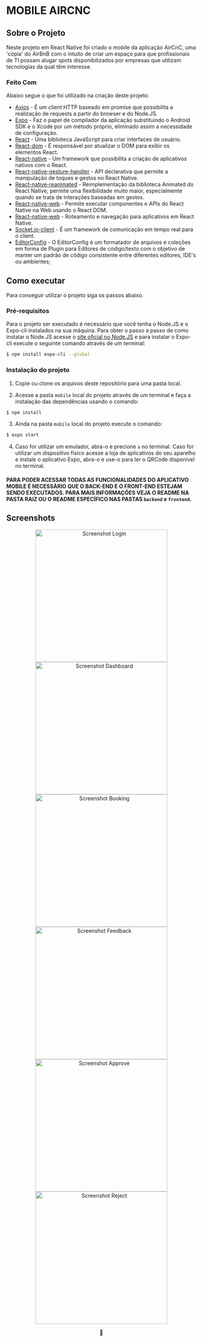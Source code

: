# MOBILE AIRCNC

## Sobre o Projeto
Neste projeto em React Native foi criado o mobile da aplicação AirCnC, uma 'cópia' do AirBnB com o intuito de criar um espaço para que profissionais de TI possam alugar spots disponibilizados por empresas que utilizam tecnologias da qual têm interesse.

### Feito Com
Abaixo segue o que foi utilizado na criação deste projeto:

- [Axios](https://github.com/axios/axios) - É um client HTTP baseado em promise que possibilita a realização de requests a partir do browser e do Node.JS.
- [Expo](https://github.com/expo/expo) - Faz o papel de compilador da aplicação substituindo o Android SDK e o Xcode por um método próprio, eliminado assim a necessidade de configuração.
- [React](https://github.com/facebook/react) - Uma biblioteca JavaScript para criar interfaces de usuário.
- [React-dom](https://github.com/facebook/react/tree/master/packages/react-dom) - É responsável por atualizar o DOM para exibir os elementos React.
- [React-native](https://github.com/facebook/react-native) - Um framework que possibilita a criação de aplicativos nativos com o React.
- [React-native-gesture-handler](https://github.com/kmagiera/react-native-gesture-handler) -  API declarativa que permite a manipulação de toques e gestos no React Native.
- [React-native-reanimated](https://github.com/kmagiera/react-native-reanimated) - Reimplementação da biblioteca Animated do React Native, permite uma flexibilidade muito maior, especialmente quando se trata de interações baseadas em gestos.
- [React-native-web](https://github.com/necolas/react-native-web) - Permite executar componentes e APIs do React Native na Web usando o React DOM.
- [React-native-web](https://github.com/necolas/react-native-web) - Roteamento e navegação para aplicativos em React Native.
- [Socket.io-client](https://github.com/socketio/socket.io-client) - É um framework de comunicação em tempo real para o client.
- [EditorConfig](https://editorconfig.org/) - O EditorConfig é um formatador de arquivos e coleções em forma de Plugin para Editores de código/texto com o objetivo de manter um padrão de código consistente entre diferentes editores, IDE's ou ambientes;

## Como executar
Para conseguir utilizar o projeto siga os passos abaixo.

### Pré-requisitos
Para o projeto ser executado é necessário que você tenha o Node.JS e o Expo-cli instalados na sua máquina. Para obter o passo a passo de como instalar o Node.JS acesse o [site oficial no Node.JS](https://nodejs.org/en/download/) e para instalar o Expo-cli execute o seguinte comando através de um terminal:
```sh
$ npm install expo-cli --global
```

### Instalação do projeto
1. Copie ou clone os arquivos deste repositório para uma pasta local.

2. Acesse a pasta `mobile` local do projeto através de um terminal e faça a instalação das dependências usando o comando:
```sh
$ npm install
```

3. Ainda na pasta `mobile` local do projeto execute o comando:
```sh
$ expo start
```

4. Caso for utilizar um emulador, abra-o e precione `a` no terminal. Caso for utilizar um dispositivo físico acesse a loja de aplicativos do seu aparelho e instale o aplicativo Expo, abra-o e use-o para ler o QRCode disponível no terminal.

#### PARA PODER ACESSAR TODAS AS FUNCIONALIDADES DO APLICATIVO MOBILE É NECESSÁRIO QUE O BACK-END E O FRONT-END ESTEJAM SENDO EXECUTADOS. PARA MAIS INFORMAÇÕES VEJA O README NA PASTA RAIZ OU O README ESPECÍFICO NAS PASTAS `backend` e `frontend`.

## Screenshots
<p align="center">
  <img src="https://user-images.githubusercontent.com/48105879/67071377-c1a8ec00-f158-11e9-9d4a-36f8b89c461e.png" width="350" title="Screenshot Login">
  <img src="https://user-images.githubusercontent.com/48105879/67071381-c4a3dc80-f158-11e9-96b9-8a49e973c09d.png" width="350" title="Screenshot Dashboard">
  <img src="https://user-images.githubusercontent.com/48105879/67071386-c66da000-f158-11e9-8cc3-c45ff679b019.png" width="350" title="Screenshot Booking">
  <img src="https://user-images.githubusercontent.com/48105879/67071392-c8cffa00-f158-11e9-9018-73b04b4d718f.png" width="350" title="Screenshot Feedback">
  <img src="https://user-images.githubusercontent.com/48105879/67071396-cbcaea80-f158-11e9-8bce-243d77ec39a0.png" width="350" title="Screenshot Approve">
  <img src="https://user-images.githubusercontent.com/48105879/67071398-cec5db00-f158-11e9-918e-ad0820114a00.png" width="350" title="Screenshot Reject">
</p>

<p align="center">
💙
</p>


